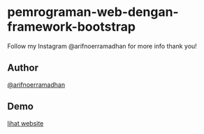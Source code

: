 # pemrograman-web-dengan-framework-bootstrap

Follow my Instagram @arifnoerramadhan for more info thank you!


## Author

[@arifnoerramadhan](https://www.instagram.com/arifnoerramadhan/)

## Demo

[lihat website](https://arifnrrmdn.github.io/proyek-camp404-membuat-landingpage-bootstrap/)

